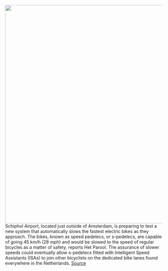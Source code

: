 <img src='https://cdn.vox-cdn.com/thumbor/a1otF397UMVbBiEqgJgRVTz0ovA=/0x0:1200x700/1200x800/filters:focal(504x254:696x446)/cdn.vox-cdn.com/uploads/chorus_image/image/66377702/ST3_Action1.0.jpg' width='700px' /><br/>
Schiphol Airport, located just outside of Amsterdam, is preparing to test a new system that automatically slows the fastest electric bikes as they approach. The bikes, known as speed pedelecs, or s-pedelecs, are capable of going 45 km/h (28 mph) and would be slowed to the speed of regular bicycles as a matter of safety, reports Het Parool. The assurance of slower speeds could eventually allow s-pedelecs fitted with Intelligent Speed Assistants (ISAs) to join other bicyclists on the dedicated bike lanes found everywhere in the Netherlands.
<a href='https://www.theverge.com/2020/2/26/21154094/ebike-dutch-speed-limit-system-test-green-light-schiphol-s-pedelec-isa'> Source <a/>